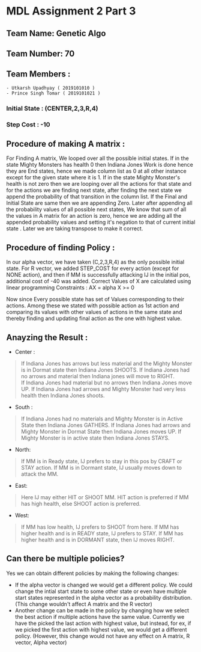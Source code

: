 # MDL Assignment 2 Part 3

## Team Name: Genetic Algo
## Team Number: 70

## Team Members :
    - Utkarsh Upadhyay ( 2019101010 )
    - Prince Singh Tomar ( 2019101021 )

### Initial State : (CENTER,2,3,R,4)
### Step Cost : -10

## Procedure of making A matrix : 

For Finding A matrix, We looped over all the possible initial states. If in the state Mighty Monsters has health 0 then Indiana Jones Work is done hence they are End states, hence we made column list as 0 at all other instance except for the given state where it is 1. If in the state Mighty Monster's health is not zero then we are looping over all the actions for that state and for the actions we are finding next state, after finding the next state we append the probability of that transition in the column list. If the Final and Initial State are same then we are appending Zero. Later after appending all the probability values of all possible next states, We know that sum of all the values in A matrix for an action is zero, hence we are adding all the appended probability values and setting it's negation to that of current initial state . Later we are taking transpose to make it correct.



## Procedure of finding Policy :

In our alpha vector, we have taken (C,2,3,R,4) as the only possible initial state.
For R vector, we added STEP_COST for every action (except for NONE action), and then if MM is successfully attacking IJ in the initial pos, 
additional cost of -40 was added.
Correct Values of X are calculated using linear programming
Constraints :
    AX = alpha
    X >= 0

Now since Every possible state has set of Values corresponding to their actions. Among these we stated with possible action as 1st action 
and comparing its values with other values of actions in the same state and thereby finding and updating final action as the one with 
highest value.



## Anayzing the Result :
- Center :
>   If Indiana Jones has arrows but less material and the Mighty Monster is in Dormat state then Indiana Jones SHOOTS.
>   If Indiana Jones had no arrows and material then Indiana jones will move to RIGHT.  
>   If Indiana Jones had material but no arrows then Indiana Jones move UP.
>   If Indiana Jones had arrows and Mighty Monster had very less health then Indiana Jones shoots.

- South :
>   If Indiana Jones had no materials and Mighty Monster is in Active State then Indiana Jones GATHERS.
>   If Indiana Jones had arrows and Mighty Monster in Dormat State then Indiana Jones moves UP.
>   If Mighty Monster is in active state then Indiana Jones STAYS.

- North:
>   If MM is in Ready state, IJ prefers to stay in this pos by CRAFT or STAY action.
>   If MM is in Dormant state, IJ usually moves down to attack the MM.

- East:
>   Here IJ may either HIT or SHOOT MM. HIT action is preferred if MM has high health, else SHOOT action is preferred.

- West:
>   If MM has low health, IJ prefers to SHOOT from here.
>   If MM has higher health and is in READY state, IJ prefers to STAY.
>   If MM has higher health and is in DORMANT state, then IJ moves RIGHT.

## Can there be multiple policies?
Yes we can obtain different policies by making the following changes:
* If the alpha vector is changed we would get a different policy. We could change the intial start state to some other state or even have multiple start states represented in the alpha vector as a probability distribution. (This change wouldn't affect A matrix and the R vector)
* Another change can be made in the policy by changing how we select the best action if multiple actions have the same value. Currently we have the picked the last action with highest value, but instead, for ex, if we picked the first action with highest value, we would get a different policy. (However, this change would not have any effect on A matrix, R vector, Alpha vector)